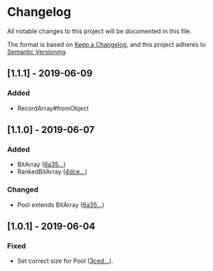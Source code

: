 # Changelog
All notable changes to this project will be documented in this file.

The format is based on [Keep a Changelog](https://keepachangelog.com/en/1.0.0/),
and this project adheres to [Semantic Versioning](https://semver.org/spec/v2.0.0.html).

## [1.1.1] - 2019-06-09
### Added
- RecordArray#fromObject

## [1.1.0] - 2019-06-07
### Added
- BitArray ([6a35...](https://github.com/zandaqo/structurae/commit/6a35378c32810f024de18236a9f2dc63f45c805f))
- RankedBitArray ([4dce...](https://github.com/zandaqo/structurae/commit/4dce705e469f78bbdd1ac355876eaade0f131090))

### Changed
- Pool extends BitArray ([6a35...](https://github.com/zandaqo/structurae/commit/6a35378c32810f024de18236a9f2dc63f45c805f))

## [1.0.1] - 2019-06-04
### Fixed
- Set correct size for Pool ([3ced...](https://github.com/zandaqo/structurae/commit/3ced870d1d0accb645d1ad2734fdeb5eb9759fb0)).
